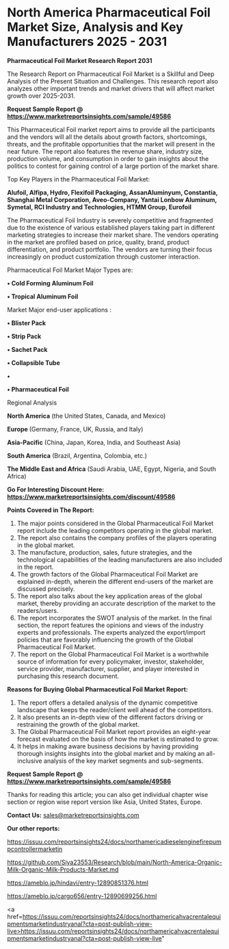 # North America Pharmaceutical Foil Market Size, Analysis and Key Manufacturers 2025 - 2031

<strong>Pharmaceutical Foil Market Research Report 2031</strong>

The Research Report on Pharmaceutical Foil Market is a Skillful and Deep Analysis of the Present Situation and Challenges. This research report also analyzes other important trends and market drivers that will affect market growth over 2025-2031.

<strong>Request Sample Report @ <a href=https://www.marketreportsinsights.com/sample/49586>https://www.marketreportsinsights.com/sample/49586</a></strong>

This Pharmaceutical Foil market report aims to provide all the participants and the vendors will all the details about growth factors, shortcomings, threats, and the profitable opportunities that the market will present in the near future. The report also features the revenue share, industry size, production volume, and consumption in order to gain insights about the politics to contest for gaining control of a large portion of the market share.

Top Key Players in the Pharmaceutical Foil Market:

<strong>Alufoil, Alfipa, Hydro, Flexifoil Packaging, AssanAluminyum, Constantia, Shanghai Metal Corporation, Aveo-Company, Yantai Lonbow Aluminum, Symetal, RCI Industry and Technologies, HTMM Group, Eurofoil</strong>

The Pharmaceutical Foil Industry is severely competitive and fragmented due to the existence of various established players taking part in different marketing strategies to increase their market share. The vendors operating in the market are profiled based on price, quality, brand, product differentiation, and product portfolio. The vendors are turning their focus increasingly on product customization through customer interaction.

Pharmaceutical Foil Market Major Types are:

<strong>•  Cold Forming Aluminum Foil

•  Tropical Aluminum Foil</strong>

Market Major end-user applications :

<strong>•  Blister Pack

•  Strip Pack

•  Sachet Pack

•  Collapsible Tube

•  

•  Pharmaceutical Foil</strong>

Regional Analysis

</u><strong><b>North America</b></strong> (the United States, Canada, and Mexico)

<strong><b>Europe </b></strong>(Germany, France, UK, Russia, and Italy)

<strong><b>Asia-Pacific</b></strong> (China, Japan, Korea, India, and Southeast Asia)

<strong><b>South America</b></strong> (Brazil, Argentina, Colombia, etc.)

<strong><b>The Middle East and Africa</b></strong> (Saudi Arabia, UAE, Egypt, Nigeria, and South Africa)

<strong>Go For Interesting Discount Here: <a href=https://www.marketreportsinsights.com/discount/49586>https://www.marketreportsinsights.com/discount/49586</a></strong>

<strong>Points Covered in The Report:</strong>
<ol>
  <li>The major points considered in the Global Pharmaceutical Foil Market report include the leading competitors operating in the global market.</li>
  <li>The report also contains the company profiles of the players operating in the global market.</li>
  <li>The manufacture, production, sales, future strategies, and the technological capabilities of the leading manufacturers are also included in the report.</li>
  <li>The growth factors of the Global Pharmaceutical Foil Market are explained in-depth, wherein the different end-users of the market are discussed precisely.</li>
  <li>The report also talks about the key application areas of the global market, thereby providing an accurate description of the market to the readers/users.</li>
  <li>The report incorporates the SWOT analysis of the market. In the final section, the report features the opinions and views of the industry experts and professionals. The experts analyzed the export/import policies that are favorably influencing the growth of the Global Pharmaceutical Foil Market.</li>
  <li>The report on the Global Pharmaceutical Foil Market is a worthwhile source of information for every policymaker, investor, stakeholder, service provider, manufacturer, supplier, and player interested in purchasing this research document.</li>
</ol>
<strong>Reasons for Buying Global Pharmaceutical Foil Market Report:</strong>

<ol>
  <li>The report offers a detailed analysis of the dynamic competitive landscape that keeps the reader/client well ahead of the competitors.</li>
  <li>It also presents an in-depth view of the different factors driving or restraining the growth of the global market.</li>
  <li>The Global Pharmaceutical Foil Market report provides an eight-year forecast evaluated on the basis of how the market is estimated to grow.</li>
  <li>It helps in making aware business decisions by having providing thorough insights insights into the global market and by making an all-inclusive analysis of the key market segments and sub-segments.</li>
</ol>
<strong>Request Sample Report @ <a href=https://www.marketreportsinsights.com/sample/49586>https://www.marketreportsinsights.com/sample/49586</a></strong>


Thanks for reading this article; you can also get individual chapter wise section or region wise report version like Asia, United States, Europe.

<strong>Contact Us:</strong>
sales@marketreportsinsights.com

<strong>Our other reports:</strong>

<a href=https://issuu.com/reportsinsights24/docs/northamericadieselenginefirepumpcontrollermarketin>https://issuu.com/reportsinsights24/docs/northamericadieselenginefirepumpcontrollermarketin</a>

<a href=https://github.com/Siya23553/Research/blob/main/North-America-Organic-Milk-Organic-Milk-Products-Market.md>https://github.com/Siya23553/Research/blob/main/North-America-Organic-Milk-Organic-Milk-Products-Market.md</a>

<a href=https://ameblo.jp/hindavi/entry-12890851376.html>https://ameblo.jp/hindavi/entry-12890851376.html</a>

<a href=https://ameblo.jp/cargo656/entry-12890699256.html>https://ameblo.jp/cargo656/entry-12890699256.html</a>

<a href=https://issuu.com/reportsinsights24/docs/northamericahvacrentalequipmentsmarketindustryanal?cta=post-publish-view-live>https://issuu.com/reportsinsights24/docs/northamericahvacrentalequipmentsmarketindustryanal?cta=post-publish-view-live</a>"
